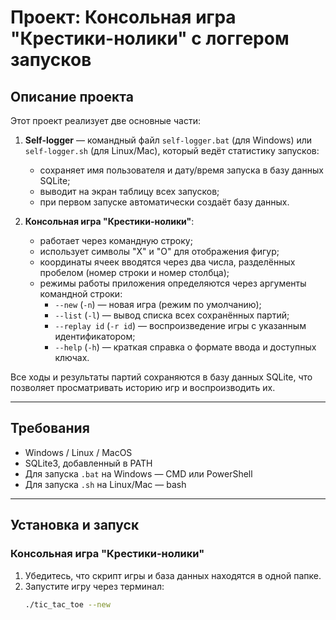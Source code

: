# Проект: Консольная игра "Крестики-нолики" с логгером запусков

## Описание проекта
Этот проект реализует две основные части:

1. **Self-logger** — командный файл `self-logger.bat` (для Windows) или `self-logger.sh` (для Linux/Mac), который ведёт статистику запусков:
   - сохраняет имя пользователя и дату/время запуска в базу данных SQLite;
   - выводит на экран таблицу всех запусков;
   - при первом запуске автоматически создаёт базу данных.

2. **Консольная игра "Крестики-нолики"**:
   - работает через командную строку;
   - использует символы "X" и "O" для отображения фигур;
   - координаты ячеек вводятся через два числа, разделённых пробелом (номер строки и номер столбца);
   - режимы работы приложения определяются через аргументы командной строки:
     - `--new` (`-n`) — новая игра (режим по умолчанию);
     - `--list` (`-l`) — вывод списка всех сохранённых партий;
     - `--replay id` (`-r id`) — воспроизведение игры с указанным идентификатором;
     - `--help` (`-h`) — краткая справка о формате ввода и доступных ключах.

Все ходы и результаты партий сохраняются в базу данных SQLite, что позволяет просматривать историю игр и воспроизводить их.

---

## Требования
- Windows / Linux / MacOS
- SQLite3, добавленный в PATH
- Для запуска `.bat` на Windows — CMD или PowerShell
- Для запуска `.sh` на Linux/Mac — bash

---

## Установка и запуск

### Консольная игра "Крестики-нолики"
1. Убедитесь, что скрипт игры и база данных находятся в одной папке.
2. Запустите игру через терминал:
   ```bash
   ./tic_tac_toe --new
